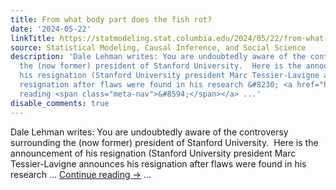 ```yaml
---
title: From what body part does the fish rot?
date: '2024-05-22'
linkTitle: https://statmodeling.stat.columbia.edu/2024/05/22/from-what-body-part-does-the-fish-rot/
source: Statistical Modeling, Causal Inference, and Social Science
description: 'Dale Lehman writes: You are undoubtedly aware of the controversy surrounding
  the (now former) president of Stanford University.  Here is the announcement of
  his resignation (Stanford University president Marc Tessier-Lavigne announces his
  resignation after flaws were found in his research &#8230; <a href="https://statmodeling.stat.columbia.edu/2024/05/22/from-what-body-part-does-the-fish-rot/">Continue
  reading <span class="meta-nav">&#8594;</span></a> ...'
disable_comments: true
---
```

Dale Lehman writes: You are undoubtedly aware of the controversy surrounding the (now former) president of Stanford University.  Here is the announcement of his resignation (Stanford University president Marc Tessier-Lavigne announces his resignation after flaws were found in his research &#8230; <a href="https://statmodeling.stat.columbia.edu/2024/05/22/from-what-body-part-does-the-fish-rot/">Continue reading <span class="meta-nav">&#8594;</span></a> ...